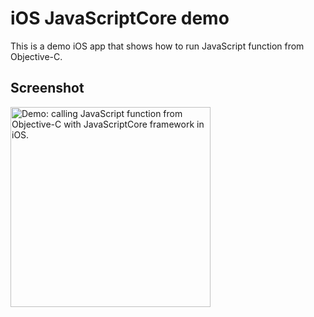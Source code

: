 # iOS JavaScriptCore demo

This is a demo iOS app that shows how to run JavaScript function from Objective-C.


## Screenshot 

<img src='https://raw.github.com/evgenyneu/ios-javascriptcore-demo/master/javascriptcore_demo_ios.png' width='320' alt='Demo: calling JavaScript function from Objective-C with JavaScriptCore framework in iOS.'>
